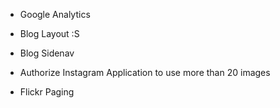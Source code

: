 - Google Analytics

- Blog Layout :S
- Blog Sidenav

- Authorize Instagram Application to use more than 20 images
- Flickr Paging
